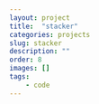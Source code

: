 ```yaml
---
layout: project
title:  "stacker"
categories: projects
slug: stacker
description: ""
order: 8
images: []
tags:
    - code
---
```



